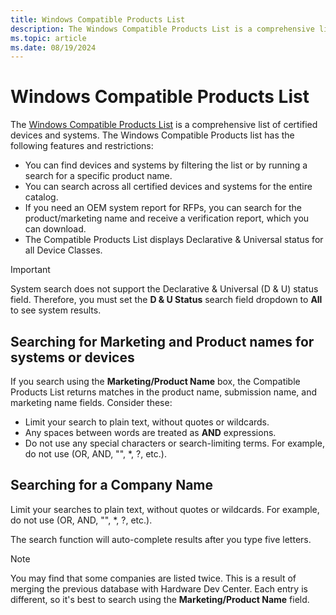 ```yaml
---
title: Windows Compatible Products List
description: The Windows Compatible Products List is a comprehensive list of certified devices and systems.
ms.topic: article
ms.date: 08/19/2024
---
```


# Windows Compatible Products List

The [Windows Compatible Products List](https://partner.microsoft.com/dashboard/hardware/search/cpl) is a comprehensive list of certified devices and systems. The Windows Compatible Products list has the following features and restrictions:

- You can find devices and systems by filtering the list or by running a search for a specific product name.
- You can search across all certified devices and systems for the entire catalog.
- If you need an OEM system report for RFPs, you can search for the product/marketing name and receive a verification report, which you can download.
- The Compatible Products List displays Declarative & Universal status for all Device Classes.

> [!IMPORTANT]
> System search does not support the Declarative & Universal (D & U) status field. Therefore, you must set the **D & U Status** search field dropdown to **All** to see system results.

## Searching for Marketing and Product names for systems or devices

If you search using the **Marketing/Product Name** box, the Compatible Products List returns matches in the product name, submission name, and marketing name fields. Consider these:

- Limit your search to plain text, without quotes or wildcards.
- Any spaces between words are treated as **AND** expressions.
- Do not use any special characters or search-limiting terms. For example, do not use (OR, AND, "", \*, ?, etc.).

## Searching for a Company Name

Limit your searches to plain text, without quotes or wildcards. For example, do not use (OR, AND, "", \*, ?, etc.).

The search function will auto-complete results after you type five letters.

> [!NOTE]
> You may find that some companies are listed twice. This is a result of merging the previous database with Hardware Dev Center. Each entry is different, so it's best to search using the **Marketing/Product Name** field.
